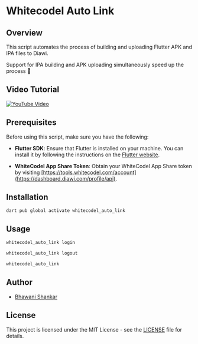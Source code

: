 # Whitecodel Auto Link

## Overview

This script automates the process of building and uploading Flutter APK and IPA files to Diawi.

Support for IPA building and APK uploading simultaneously  speed up the process 🚀

## Video Tutorial

[![YouTube Video](https://img.youtube.com/vi/uueVxQoJqCQ/sddefault.jpg)](https://www.youtube.com/watch?v=ZCZ2ic0ePlQ)

## Prerequisites

Before using this script, make sure you have the following:

- **Flutter SDK**: Ensure that Flutter is installed on your machine. You can install it by following the instructions on the [Flutter website](https://flutter.dev/docs/get-started/install).

- **WhiteCodel App Share Token**: Obtain your WhiteCodel App Share token by visiting [https://tools.whitecodel.com/account](https://dashboard.diawi.com/profile/api).

## Installation

```baash
dart pub global activate whitecodel_auto_link
```

## Usage

```bash
whitecodel_auto_link login
```

```bash
whitecodel_auto_link logout
```

```bash
whitecodel_auto_link
```

## Author

- [Bhawani Shankar](https://www.linkedin.com/in/bhawani-shankar-mahawar-601777170/)

## License

This project is licensed under the MIT License - see the [LICENSE](https://github.com/whitecodel/whitecodel_auto_link/blob/main/LICENSE) file for details.
